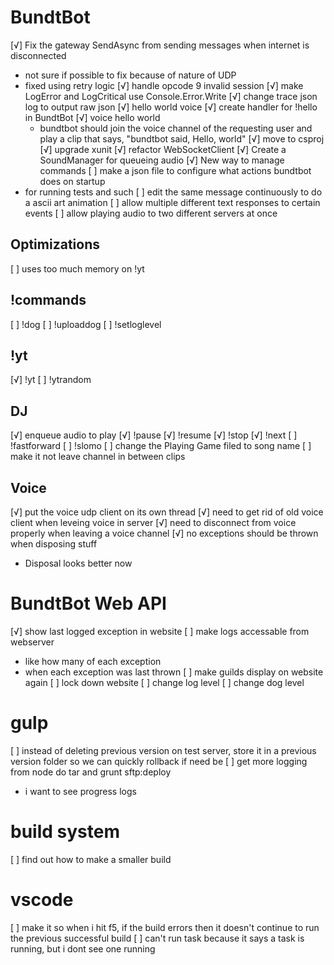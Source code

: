 # BundtBot
[√] Fix the gateway SendAsync from sending messages when internet is disconnected
  - not sure if possible to fix because of nature of UDP
  - fixed using retry logic
[√] handle opcode 9 invalid session
[√] make LogError and LogCritical use Console.Error.Write
[√] change trace json log to output raw json
[√] hello world voice
  [√] create handler for !hello in BundtBot
  [√] voice hello world
    - bundtbot should join the voice channel of the requesting user and play a clip that says, "bundtbot said, Hello, world"
[√] move to csproj
[√] upgrade xunit
[√] refactor WebSocketClient
[√] Create a SoundManager for queueing audio
[√] New way to manage commands
[ ] make a json file to configure what actions bundtbot does on startup
  - for running tests and such
[ ] edit the same message continuously to do a ascii art animation
[ ] allow multiple different text responses to certain events
[ ] allow playing audio to two different servers at once

## Optimizations
[ ] uses too much memory on !yt

## !commands

[ ] !dog
[ ] !uploaddog
[ ] !setloglevel

## !yt
[√] !yt
[ ] !ytrandom

## DJ
[√] enqueue audio to play
[√] !pause
[√] !resume
[√] !stop
[√] !next
[ ] !fastforward
[ ] !slomo
[ ] change the Playing Game filed to song name
[ ] make it not leave channel in between clips

## Voice
[√] put the voice udp client on its own thread
[√] need to get rid of old voice client when leveing voice in server
  [√] need to disconnect from voice properly when leaving a voice channel
  [√] no exceptions should be thrown when disposing stuff
  - Disposal looks better now

# BundtBot Web API
[√] show last logged exception in website
[ ] make logs accessable from webserver
  - like how many of each exception
  - when each exception was last thrown
[ ] make guilds display on website again
[ ] lock down website
[ ] change log level
[ ] change dog level

# gulp
[ ] instead of deleting previous version on test server, store it in a previous version folder so we can quickly rollback if need be
[ ] get more logging from node do tar and grunt sftp:deploy
  - i want to see progress logs

# build system
[ ] find out how to make a smaller build

# vscode
[ ] make it so when i hit f5, if the build errors then it doesn't continue to run the previous successful build
[ ] can't run task because it says a task is running, but i dont see one running